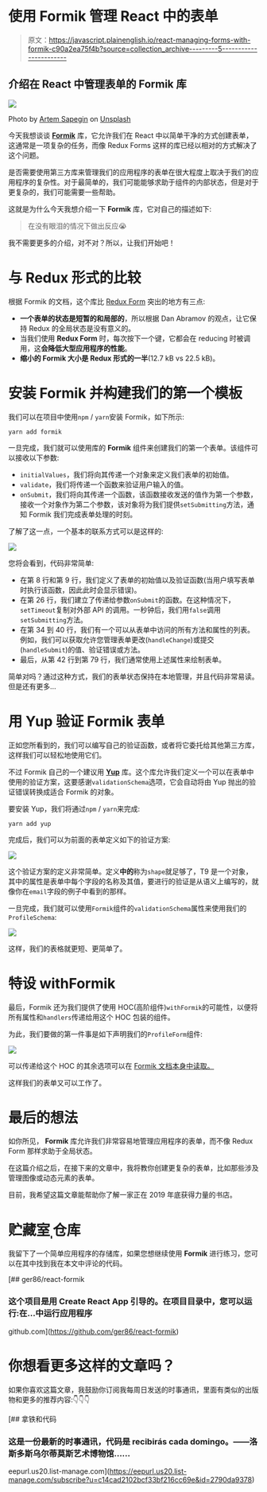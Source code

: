 # 使用 Formik 管理 React 中的表单

> 原文：<https://javascript.plainenglish.io/react-managing-forms-with-formik-c90a2ea75f4b?source=collection_archive---------5----------------------->

## 介绍在 React 中管理表单的 Formik 库

![](img/ae60d9ef243496a40753e216f4d42b1d.png)

Photo by [Artem Sapegin](https://unsplash.com/@sapegin?utm_source=medium&utm_medium=referral) on [Unsplash](https://unsplash.com?utm_source=medium&utm_medium=referral)

今天我想谈谈 [**Formik**](https://jaredpalmer.com/formik/) 库，它允许我们在 React 中以简单干净的方式创建表单，这通常是一项复杂的任务，而像 Redux Forms 这样的库已经以相对的方式解决了这个问题。

是否需要使用第三方库来管理我们的应用程序的表单在很大程度上取决于我们的应用程序的复杂性。对于最简单的，我们可能能够求助于组件的内部状态，但是对于更复杂的，我们可能需要一些帮助。

这就是为什么今天我想介绍一下 **Formik** 库，它对自己的描述如下:

> 在没有眼泪的情况下做出反应😭

我不需要更多的介绍，对不对？所以，让我们开始吧！

# 与 Redux 形式的比较

根据 Formik 的文档，这个库比 [Redux Form](https://github.com/erikras/redux-form) 突出的地方有三点:

*   **一个表单的状态是短暂的和局部的**，所以根据 Dan Abramov 的观点，让它保持 Redux 的全局状态是没有意义的。
*   当我们使用 **Redux Form** 时，每次按下一个键，它都会在 reducing 时被调用，这**会降低大型应用程序的性能**。
*   **缩小的 Formik 大小是 Redux 形式的一半**(12.7 kB vs 22.5 kB)。

# 安装 Formik 并构建我们的第一个模板

我们可以在项目中使用`npm` / `yarn`安装 Formik，如下所示:

```
yarn add formik
```

一旦完成，我们就可以使用库的 **Formik** 组件来创建我们的第一个表单。该组件可以接收以下参数:

*   `initialValues`，我们将向其传递一个对象来定义我们表单的初始值。
*   `validate`，我们将传递一个函数来验证用户输入的值。
*   `onSubmit`，我们将向其传递一个函数，该函数接收发送的值作为第一个参数，接收一个对象作为第二个参数，该对象将为我们提供`setSubmitting`方法，通知 Formik 我们完成表单处理的时刻。

了解了这一点，一个基本的联系方式可以是这样的:

![](img/afea1431cfd7c58921caadb3f0a253b2.png)

您将会看到，代码非常简单:

*   在第 8 行和第 9 行，我们定义了表单的初始值以及验证函数(当用户填写表单时执行该函数，因此此时会显示错误)。
*   在第 26 行，我们建立了传递给参数`onSubmit`的函数。在这种情况下，`setTimeout`复制对外部 API 的调用。一秒钟后，我们用`false`调用`setSubmitting`方法。
*   在第 34 到 40 行，我们有一个可以从表单中访问的所有方法和属性的列表。例如，我们可以获取允许您管理表单更改(`handleChange`)或提交(`handleSubmit`)的值、验证错误或方法。
*   最后，从第 42 行到第 79 行，我们通常使用上述属性来绘制表单。

简单对吗？通过这种方式，我们的表单状态保持在本地管理，并且代码非常易读。但是还有更多…

# 用 Yup 验证 Formik 表单

正如您所看到的，我们可以编写自己的验证函数，或者将它委托给其他第三方库，这样我们可以轻松地使用它们。

不过 Formik 自己的一个建议用 [**Yup**](https://github.com/jquense/yup) 库。这个库允许我们定义一个可以在表单中使用的验证方案，这要感谢`validationSchema`选项，它会自动将由 Yup 抛出的验证错误转换成适合 Formik 的对象。

要安装 Yup，我们将通过`npm` / `yarn`来完成:

```
yarn add yup
```

完成后，我们可以为前面的表单定义如下的验证方案:

![](img/f2ed82663114904c4096befc6ffb9924.png)

这个验证方案的定义非常简单。定义**中的**称为`shape`就足够了，T9 是一个对象，其中的属性是表单中每个字段的名称及其值，要进行的验证是从语义上编写的，就像你在`email`字段的例子中看到的那样。

一旦完成，我们就可以使用`Formik`组件的`validationSchema`属性来使用我们的`ProfileSchema`:

![](img/3f421ec3906b2ad14ccbfa8c50d2a157.png)

这样，我们的表格就更短、更简单了。

# 特设 withFormik

最后，Formik 还为我们提供了使用 HOC(高阶组件)`withFormik`的可能性，以便将所有属性和`handlers`传递给用这个 HOC 包装的组件。

为此，我们要做的第一件事是如下声明我们的`ProfileForm`组件:

![](img/d56fcda228251228d2b74ae5d114a135.png)

可以传递给这个 HOC 的其余选项可以在 [Formik 文档本身中读取。](https://jaredpalmer.com/formik/docs/api/withformik#reference)

这样我们的表单又可以工作了。

# 最后的想法

如你所见， **Formik** 库允许我们非常容易地管理应用程序的表单，而不像 Redux Form 那样求助于全局状态。

在这篇介绍之后，在接下来的文章中，我将教你创建更复杂的表单，比如那些涉及管理图像或动态元素的表单。

目前，我希望这篇文章能帮助你了解一家正在 2019 年底获得力量的书店。

# 贮藏室ˌ仓库

我留下了一个简单应用程序的存储库，如果您想继续使用 **Formik** 进行练习，您可以在其中找到我在本文中评论的代码。

[](https://github.com/ger86/react-formik) [## ger86/react-formik

### 这个项目是用 Create React App 引导的。在项目目录中，您可以运行:在…中运行应用程序

github.com](https://github.com/ger86/react-formik) 

# 你想看更多这样的文章吗？

如果你喜欢这篇文章，我鼓励你订阅我每周日发送的时事通讯，里面有类似的出版物和更多的推荐内容:👇👇👇

[](https://eepurl.us20.list-manage.com/subscribe?u=c14cad2102bcf33bf216cc69e&id=2790da9378) [## 拿铁和代码

### 这是一份最新的时事通讯，代码是 recibirás cada domingo。——洛斯多斯乌尔蒂莫斯艺术博物馆……

eepurl.us20.list-manage.com](https://eepurl.us20.list-manage.com/subscribe?u=c14cad2102bcf33bf216cc69e&id=2790da9378)